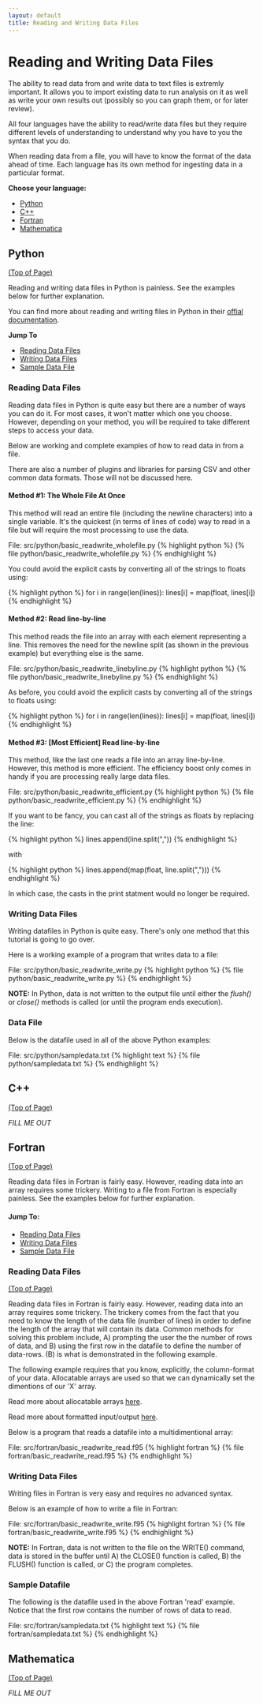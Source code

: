 ```yaml
---
layout: default
title: Reading and Writing Data Files
---
```


# Reading and Writing Data Files

The ability to read data from and write data to text files is extremly important.  It allows you to import existing data to run analysis on it as well as write your own results out (possibly so you can graph them, or for later review).

All four languages have the ability to read/write data files but they require different levels of understanding to understand why you have to you the syntax that you do.

When reading data from a file, you will have to know the format of the data ahead of time.  Each language has its own method for ingesting data in a particular format.

**Choose your language:**

* [Python](#python)
* [C++](#cpp)
* [Fortran](#fortran)
* [Mathematica](#mathematica)

<a name="python"></a>
## Python
<div class="to-top"><a href="#top">(Top of Page)</a></div>
<div style="clear: both;"></div>

Reading and writing data files in Python is painless.  See the examples below for further explanation.

You can find more about reading and writing files in Python in their [offial documentation](http://docs.python.org/tutorial/inputoutput.html#reading-and-writing-files).

**Jump To**

* [Reading Data Files](#python-reading)
* [Writing Data Files](#python-writing)
* [Sample Data File](#python-datafile)

<a name="python-reading"></a>
### Reading Data Files

Reading data files in Python is quite easy but there are a number of ways you can do it.  For most cases, it won't matter which one you choose.  However, depending on your method, you will be required to take different steps to access your data.

Below are working and complete examples of how to read data in from a file.

There are also a number of plugins and libraries for parsing CSV and other common data formats.  Those will not be discussed here.

#### Method #1: The Whole File At Once

This method will read an entire file (including the newline characters) into a single variable.  It's the quickest (in terms of lines of code) way to read in a file but will require the most processing to use the data.

File: src/python/basic_readwrite_wholefile.py
{% highlight python %}
{% file python/basic_readwrite_wholefile.py %}
{% endhighlight %}

You could avoid the explicit casts by converting all of the strings to floats using:

{% highlight python %}
for i in range(len(lines)):
	lines[i] = map(float, lines[i])
{% endhighlight %}

#### Method #2: Read line-by-line

This method reads the file into an array with each element representing a line.  This removes the need for the newline split (as shown in the previous example) but everything else is the same.

File: src/python/basic_readwrite_linebyline.py
{% highlight python %}
{% file python/basic_readwrite_linebyline.py %}
{% endhighlight %}

As before, you could avoid the explicit casts by converting all of the strings to floats using:

{% highlight python %}
for i in range(len(lines)):
	lines[i] = map(float, lines[i])
{% endhighlight %}

#### Method #3: \[Most Efficient\] Read line-by-line

This method, like the last one reads a file into an array line-by-line.  However, this method is more efficient.  The efficiency boost only comes in handy if you are processing really large data files.

File: src/python/basic_readwrite_efficient.py
{% highlight python %}
{% file python/basic_readwrite_efficient.py %}
{% endhighlight %}

If you want to be fancy, you can cast all of the strings as floats by replacing the line:

{% highlight python %}
lines.append(line.split(","))
{% endhighlight %}

with

{% highlight python %}
lines.append(map(float, line.split(",")))
{% endhighlight %}

In which case, the casts in the print statment would no longer be required.

<a name="python-writing"></a>
### Writing Data Files

Writing datafiles in Python is quite easy.  There's only one method that this tutorial is going to go over.

Here is a working example of a program that writes data to a file:

File: src/python/basic_readwrite_write.py
{% highlight python %}
{% file python/basic_readwrite_write.py %}
{% endhighlight %}

**NOTE:** In Python, data is not written to the output file until either the *flush()* or *close()* methods is called (or until the program ends execution).

<a name="python-datafile"></a>
### Data File

Below is the datafile used in all of the above Python examples:

File: src/python/sampledata.txt
{% highlight text %}
{% file python/sampledata.txt %}
{% endhighlight %}

<a name="cpp"></a>
## C++
<div class="to-top"><a href="#top">(Top of Page)</a></div>
<div style="clear: both;"></div>

*FILL ME OUT*

<a name="fortran"></a>
## Fortran
<div class="to-top"><a href="#top">(Top of Page)</a></div>
<div style="clear: both;"></div>

Reading data files in Fortran is fairly easy.  However, reading data into an array requires some trickery.  Writing to a file from Fortran is especially painless.  See the examples below for further explanation.

#### Jump To:
* [Reading Data Files](#fortran-reading)
* [Writing Data Files](#fortran-writing)
* [Sample Data File](#fortran-datafile)

<a name="fortran-reading"></a>
### Reading Data Files
<div class="to-top"><a href="#top">(Top of Page)</a></div>
<div style="clear: both;"></div>

Reading data files in Fortran is fairly easy.  However, reading data into an array requires some trickery.  The trickery comes from the fact that you need to know the length of the data file (number of lines) in order to define the length of the array that will contain its data.  Common methods for solving this problem include, A) prompting the user the the number of rows of data, and B) using the first row in the datafile to define the number of data-rows.  (B) is what is demonstrated in the following example.

The following example requires that you know, explicitly, the column-format of your data.  Allocatable arrays are used so that we can dynamically set the dimentions of our 'X' array.

Read more about allocatable arrays [here](http://wikis.sun.com/display/openmp/Fortran+Allocatable+Arrays).

Read more about formatted input/output [here](http://www.cs.mtu.edu/~shene/COURSES/cs201/NOTES/chap05/format.html).

Below is a program that reads a datafile into a multidimentional array:

File: src/fortran/basic_readwrite_read.f95
{% highlight fortran %}
{% file fortran/basic_readwrite_read.f95 %}
{% endhighlight %}

<a name="fortran-writing"></a>
### Writing Data Files

Writing files in Fortran is very easy and requires no advanced syntax.

Below is an example of how to write a file in Fortran:

File: src/fortran/basic_readwrite_write.f95
{% highlight fortran %}
{% file fortran/basic_readwrite_write.f95 %}
{% endhighlight %}

**NOTE:** In Fortran, data is not written to the file on the WRITE() command, data is stored in the buffer until A) the CLOSE() function is called, B) the FLUSH() function is called, or C) the program completes.

<a name="fortran-datafile"></a>
### Sample Datafile

The following is the datafile used in the above Fortran 'read' example.  Notice that the first row contains the number of rows of data to read.

File: src/fortran/sampledata.txt
{% highlight text %}
{% file fortran/sampledata.txt %}
{% endhighlight %}

<a name="mathematica"></a>
## Mathematica
<div class="to-top"><a href="#top">(Top of Page)</a></div>
<div style="clear: both;"></div>

*FILL ME OUT*
